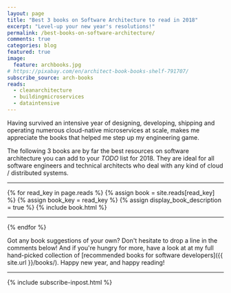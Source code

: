 ```yaml
---
layout: page
title: "Best 3 books on Software Architecture to read in 2018"
excerpt: "Level-up your new year's resolutions!"
permalink: /best-books-on-software-architecture/
comments: true
categories: blog
featured: true
image:
  feature: archbooks.jpg
# https://pixabay.com/en/architect-book-books-shelf-791707/
subscribe_source: arch-books
reads:
  - cleanarchitecture
  - buildingmicroservices
  - dataintensive
---
```


Having survived an intensive year of designing, developing, shipping and operating numerous cloud-native microservices at scale, makes me appreciate the books that helped me step up my engineering game.

The following 3 books are by far the best resources on software architecture you can add to your *TODO* list for 2018. They are ideal for all software engineers and technical architects who deal with any kind of cloud / distributed systems.

-----

{% for read_key in page.reads %}
{% assign book = site.reads[read_key] %}
{% assign book_key = read_key %}
{% assign display_book_description = true %}
{% include book.html %}

-----

{% endfor %}

Got any book suggestions of your own? Don't hesitate to drop a line in the comments below! And if you're hungry for more, have a look at at my full hand-picked collection of [recommended books for software developers]({{ site.url }}/books/). Happy new year, and happy reading!

-----

{% include subscribe-inpost.html %}